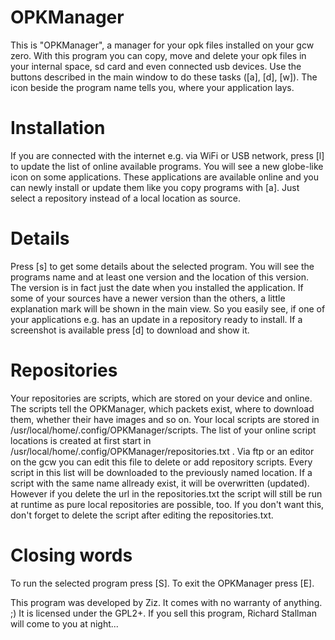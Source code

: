 OPKManager
==========

This is "OPKManager", a manager for your opk files installed on your gcw zero. With this program you can copy, move and delete your opk files in your internal space, sd card and even connected usb devices. Use the buttons described in the main window to do these tasks ([a], [d], [w]). The icon beside the program name tells you, where your application lays.

Installation
============

If you are connected with the internet e.g. via WiFi or USB network, press [l] to update the list of online available programs. You will see a new globe-like icon on some applications. These applications are available online and you can newly install or update them like you copy programs with [a]. Just select a repository instead of a local location as source.

Details
=======

Press [s] to get some details about the selected program. You will see the programs name and at least
one version and the location of this version. The version is in fact just the date when you installed the application. If some of your sources have a newer version than the others, a little explanation mark will be shown in the main view. So you easily see, if one of your applications e.g. has an update in a repository ready to install. If a screenshot is available press [d] to download and show it.

Repositories
============

Your repositories are scripts, which are stored on your device and online. The scripts tell the OPKManager, which packets exist, where to download them, whether their have images and so on. Your local scripts are stored in /usr/local/home/.config/OPKManager/scripts. The list of your online script locations is created at first start in /usr/local/home/.config/OPKManager/repositories.txt . Via ftp or an editor on the gcw you can edit this file to delete or add repository scripts. Every script in this list will be downloaded to the previously named location. If a script with the same name
allready exist, it will be overwritten (updated). However if you delete the url in the repositories.txt the script will still be run at runtime as pure local repositories are possible, too. If you don't want this, don't forget to delete the script after editing the repositories.txt.

Closing words
=============

To run the selected program press [S]. To exit the OPKManager press [E].

This program was developed by Ziz. It comes with no warranty of anything. ;) It is licensed under the GPL2+. If you sell this program, Richard Stallman will come to you at night...
